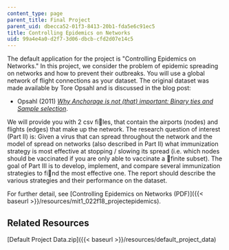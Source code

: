 ```yaml
---
content_type: page
parent_title: Final Project
parent_uid: dbecca52-01f3-8413-20b1-fda5e6c91ec5
title: Controlling Epidemics on Networks
uid: 99a4e4a0-d2f7-3d06-dbcb-cfd2d07e14c5
---
```


The default application for the project is "Controlling Epidemics on Networks." In this project, we consider the problem of epidemic spreading on networks and how to prevent their outbreaks. You will use a global network of flight connections as your dataset. The original dataset was made available by Tore Opsahl and is discussed in the blog post:

*   Opsahl (2011) _[Why Anchorage is not (that) important: Binary ties and Sample selection](https://toreopsahl.com/2011/08/12/why-anchorage-is-not-that-important-binary-ties-and-sample-selection/)_. 

We will provide you with 2 csv files, that contain the airports (nodes) and flights (edges) that make up the network. The research question of interest (Part II) is: Given a virus that can spread throughout the network and the model of spread on networks (also described in Part II) what immunization strategy is most effective at stopping / slowing its spread (i.e. which nodes should be vaccinated if you are only able to vaccinate a finite subset). The goal of Part III is to develop, implement, and compare several immunization strategies to find the most effective one. The report should describe the various strategies and their performance on the dataset.

For further detail, see [Controlling Epidemics on Networks (PDF)]({{< baseurl >}}/resources/mit1_022f18_projectepidemics).

Related Resources
-----------------

[Default Project Data.zip]({{< baseurl >}}/resources/default_project_data)